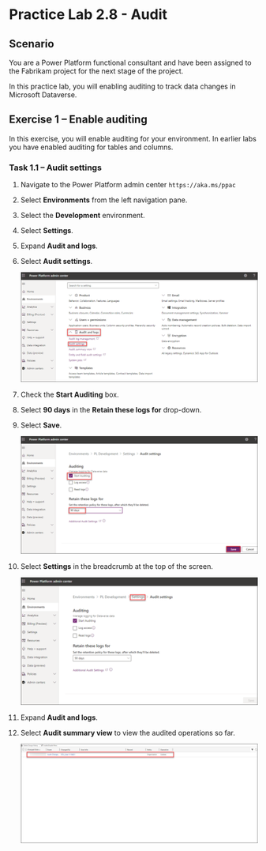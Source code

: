 # Practice Lab 2.8 - Audit 

## Scenario

You are a Power Platform functional consultant and have been assigned to the Fabrikam project for the next stage of the project.

In this practice lab, you will enabling auditing to track data changes in Microsoft Dataverse.

## Exercise 1 – Enable auditing

In this exercise, you will enable auditing for your environment. In earlier labs you have enabled auditing for tables and columns.

### Task 1.1 – Audit settings

1. Navigate to the Power Platform admin center `https://aka.ms/ppac`

1. Select **Environments** from the left navigation pane.

1. Select the **Development** environment.

1. Select **Settings**.

1. Expand **Audit and logs**.

1. Select **Audit settings**.

    ![](../media/mod-02;lab-08(1).png)

1. Check the **Start Auditing** box.

1. Select **90 days** in the **Retain these logs for** drop-down.

1. Select **Save**.

    ![](../media/mod-02;lab-08(2).png)

1. Select **Settings** in the breadcrumb at the top of the screen.

    ![](../media/mod-02;lab-08(3).png)

1. Expand **Audit and logs**.

1. Select **Audit summary view** to view the audited operations so far.

    ![](../media/mod-02;lab-08(4).png)

